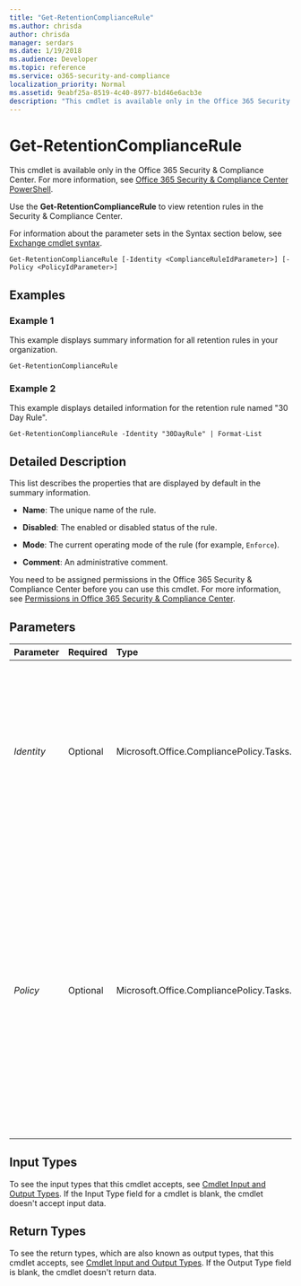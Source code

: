 ```yaml
---
title: "Get-RetentionComplianceRule"
ms.author: chrisda
author: chrisda
manager: serdars
ms.date: 1/19/2018
ms.audience: Developer
ms.topic: reference
ms.service: o365-security-and-compliance
localization_priority: Normal
ms.assetid: 9eabf25a-8519-4c40-8977-b1d46e6acb3e
description: "This cmdlet is available only in the Office 365 Security &amp; Compliance Center. For more information, see Office 365 Security &amp; Compliance Center PowerShell."
---
```


# Get-RetentionComplianceRule

This cmdlet is available only in the Office 365 Security &amp; Compliance Center. For more information, see [Office 365 Security &amp; Compliance Center PowerShell](https://technet.microsoft.com/library/mt587091.aspx).
  
Use the **Get-RetentionComplianceRule** to view retention rules in the Security &amp; Compliance Center.
  
For information about the parameter sets in the Syntax section below, see [Exchange cmdlet syntax](https://technet.microsoft.com/library/bb123552.aspx).
  
```
Get-RetentionComplianceRule [-Identity <ComplianceRuleIdParameter>] [-Policy <PolicyIdParameter>]
```

## Examples
<a name="Examples"> </a>

### Example 1

This example displays summary information for all retention rules in your organization.
  
```
Get-RetentionComplianceRule
```

### Example 2

This example displays detailed information for the retention rule named "30 Day Rule".
  
```
Get-RetentionComplianceRule -Identity "30DayRule" | Format-List
```

## Detailed Description
<a name="DetailedDescription"> </a>

This list describes the properties that are displayed by default in the summary information.
  
- **Name**: The unique name of the rule.
    
- **Disabled**: The enabled or disabled status of the rule.
    
- **Mode**: The current operating mode of the rule (for example, `Enforce`).
    
- **Comment**: An administrative comment.
    
You need to be assigned permissions in the Office 365 Security &amp; Compliance Center before you can use this cmdlet. For more information, see [Permissions in Office 365 Security &amp; Compliance Center](https://go.microsoft.com/fwlink/p/?LinkId=511920).
  
## Parameters
<a name="DetailedDescription"> </a>

|**Parameter**|**Required**|**Type**|**Description**|
|:-----|:-----|:-----|:-----|
| _Identity_ <br/> |Optional  <br/> |Microsoft.Office.CompliancePolicy.Tasks.ComplianceRuleIdParameter  <br/> | The _Identity_ parameter specifies the retention rule you want to view. You can use any value that uniquely identifies the rule. For example: <br/>  Name <br/>  Distinguished name (DN) <br/>  GUID <br/> |
| _Policy_ <br/> |Optional  <br/> |Microsoft.Office.CompliancePolicy.Tasks.PolicyIdParameter  <br/> | The _Policy_ parameter filters the retention rule results by the associated retention policy. You can use any value that uniquely identifies the policy. For example: <br/>  Name <br/>  Distinguished name (DN) <br/>  GUID <br/>  You can use this parameter with the _Identity_ parameter in the same command. <br/> |
   
## Input Types
<a name="InputTypes"> </a>

To see the input types that this cmdlet accepts, see [Cmdlet Input and Output Types](http://go.microsoft.com/fwlink/p/?linkId=616387). If the Input Type field for a cmdlet is blank, the cmdlet doesn't accept input data.
  
## Return Types
<a name="ReturnTypes"> </a>

To see the return types, which are also known as output types, that this cmdlet accepts, see [Cmdlet Input and Output Types](http://go.microsoft.com/fwlink/p/?linkId=616387). If the Output Type field is blank, the cmdlet doesn't return data.
  

